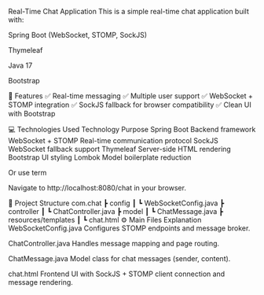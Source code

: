 Real-Time Chat Application
This is a simple real-time chat application built with:

Spring Boot (WebSocket, STOMP, SockJS)

Thymeleaf

Java 17

Bootstrap

📌 Features
✅ Real-time messaging
✅ Multiple user support
✅ WebSocket + STOMP integration
✅ SockJS fallback for browser compatibility
✅ Clean UI with Bootstrap

💻 Technologies Used
Technology	Purpose
Spring Boot	Backend framework
WebSocket + STOMP	Real-time communication protocol
SockJS	WebSocket fallback support
Thymeleaf	Server-side HTML rendering
Bootstrap	UI styling
Lombok	Model boilerplate reduction


Or use term

Navigate to http://localhost:8080/chat in your browser.

📂 Project Structure
com.chat
 ┣ config
 ┃ ┗ WebSocketConfig.java
 ┣ controller
 ┃ ┗ ChatController.java
 ┣ model
 ┃ ┗ ChatMessage.java
 ┣ resources/templates
 ┃ ┗ chat.html
⚙️ Main Files Explanation
WebSocketConfig.java
Configures STOMP endpoints and message broker.

ChatController.java
Handles message mapping and page routing.

ChatMessage.java
Model class for chat messages (sender, content).

chat.html
Frontend UI with SockJS + STOMP client connection and message rendering.
